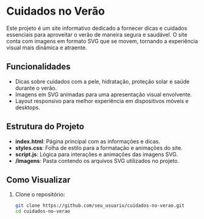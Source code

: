 # Cuidados no Verão

Este projeto é um site informativo dedicado a fornecer dicas e cuidados essenciais para aproveitar o verão de maneira segura e saudável. O site conta com imagens em formato SVG que se movem, tornando a experiência visual mais dinâmica e atraente.

## Funcionalidades

- Dicas sobre cuidados com a pele, hidratação, proteção solar e saúde durante o verão.
- Imagens em SVG animadas para uma apresentação visual envolvente.
- Layout responsivo para melhor experiência em dispositivos móveis e desktops.

## Estrutura do Projeto

- **index.html**: Página principal com as informações e dicas.
- **styles.css**: Folha de estilo para a formatação e animações do site.
- **script.js**: Lógica para interações e animações das imagens SVG.
- **/imagens**: Pasta contendo os arquivos SVG utilizados no projeto.

## Como Visualizar

1. Clone o repositório:
   ```bash
   git clone https://github.com/seu_usuario/cuidados-no-verao.git
   cd cuidados-no-verao
